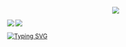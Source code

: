 <p align="center">
  <a href="https://github.com/DenverCoder1/github-readme-streak-stats">
   <img src="https://github-readme-streak-stats.herokuapp.com?user=joinemm&theme=elegant&hide_border=true&date_format=M%20j%5B%2C%20Y%5D&background=0D1117ff">
  </a>
</p>

<a href="https://github.com/anuraghazra/github-readme-stats">
  <img align="left" src="https://github-readme-stats.vercel.app/api/top-langs/?username=joinemm&hide_title=true&theme=github_dark&border_radius=10&layout=default&langs_count=5&line_height=28&hide_border=true" />
</a>

<a href="https://discord.com/users/133311691852218378">
  <img src="https://lanyard.cnrad.dev/api/133311691852218378?bg=0d1117">
</a>

[![Typing SVG](https://readme-typing-svg.herokuapp.com?color=%2336BCF7&duration=2500&vCenter=true&width=200&lines=Arch+Linux+Enthusiast;Full+Stack+Developer;Rust+Evangelist)](https://git.io/typing-svg)

